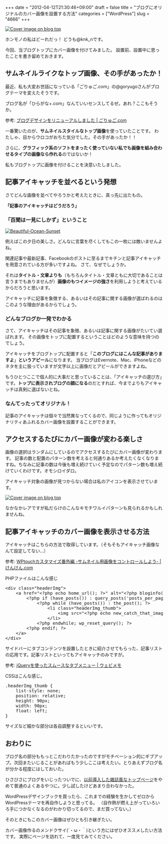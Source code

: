 +++
date = "2012-04-12T21:30:46+09:00"
draft = false
title = "ブログにオリジナルのカバー画像を設置する方法"
categories = ["WordPress"]
slug = "4666"
+++

<div class="center"><a href="https://knk-n.com/images/2012/04/cover_image_on_blog_top.jpg" title="Cover image on blog top" target="_blank"><img src="https://knk-n.com/images/2012/04/cover_image_on_blog_top.jpg" alt="Cover image on blog top" title="cover_image_on_blog_top.jpg" /></a></div>

ホンモノの私はどーれだっ！
どうも@knk_nです。

今回、当ブログトップにカバー画像を付けてみました。
設置前、設置中に思ったことを書き留めておきます。<!--more--><h2>サムネイルライクなトップ画像、その手があったか！</h2>
最近、私も大変お世話になっている「ごりゅご.com」の@goryugoさんがブログテーマを変えたそうです。

ブログ名が「ひらがな+.com」なんていいセンスしてるぜ。あれ？ここもそうか。

<p>参考: <a href="http://goryugo.com/20120409/goryugo_new/" target="_blank">ブログデザインをリニューアルしました | ごりゅご.com</a><script type="text/javascript">var url="http://goryugo.com/20120409/goryugo_new/";</script><script src="http://api.b.st-hatena.com/entry.count?url=http://goryugo.com/20120409/goryugo_new/&callback=hatebTxt"></script></p>

一番驚いたのが、<strong>サムネイルスタイルなトップ画像</strong>を使っていたことです。
わたしゃ、目からウロコがおちた気分でした。その手があったか！！

さらに、<strong>グラフィック系のソフトをまったく使っていない私でも画像を組み合わせるタイプの画像なら作れる</strong>のではないか！

私もブログトップに画像を付けることを決意いたしました。

<h2>記事アイキャッチを並べるという発想</h2>
さてどんな画像を並べてやろうかと考えたときに、真っ先に出たもの。

<strong>「記事のアイキャッチはどうだろう」</strong>

<h3>「百聞は一見にしかず」ということ</h3>
<a href="http://www.flickr.com/photos/37357703@N08/4994104027/" title="Beautiful-Ocean-Sunset by Jeffpro57, on Flickr" target="_blank"><img class="flickr_photo" src="http://farm5.static.flickr.com/4125/4994104027_6893f5867f_z.jpg" alt="Beautiful-Ocean-Sunset" /></a>

例えばこの夕日の美しさ。どんなに言葉を尽くしてもこの一枚には敵いませんよね。

関連記事や最新記事、Facebookのポストに至るまでキチンと記事アイキャッチを用意されている方が多いですよね。
さて、なぜでしょうか。

それは<strong>タイトル・文章よりも</strong>（もちろんタイトル・文章ともに大切であることは言うまでもありませんが）<strong>画像のもつイメージの強さ</strong>を利用しようと考えているからだろうと思います。

アイキャッチに記事を象徴する、あるいはその記事に関する画像が選ばれるのはこのような理由があるからでしょう。

<h3>どんなブログか一発でわかる</h3>
さて、アイキャッチはその記事を象徴、あるいは記事に関する画像がたいてい選ばれます。
その画像をトップに配置するということはどのような意味を持つのでしょう。

アイキャッチをブログトップに配置すると「<strong>このブログにはこんな記事がありますよ</strong>」<strong>というアピール</strong>になります。
当ブログはEvernote、Mac、iPhoneなどのネタを主に扱っていますが文字以上に画像だとアピールができますよね。

もうひとつここで個人的に大事だと思っていることは、「アイキャッチの選び方」です。<strong>トップに表示されブログの顔になる</strong>のだとすれば、今までよりもアイキャッチは真剣に選ばないとね。

<h3>なんてったってオリジナル！</h3>
記事のアイキャッチは個々で当然異なってくるので、同じように作ってもオリジナリティあふれるカバー画像を設置することができます。

<h2>アクセスするたびにカバー画像が変わる楽しさ</h2>
画像の選択はランダムにしているのでアクセスするたびにカバー画像が変わります。
記事の数と配置のパターン数を考えると何通りあるか考えたくなくなりますね。ちなみに記事の数は今後も増え続けていく予定なのでパターン数も増え続けていくわけです。オモシロイダロ。

アイキャッチ対象の画像が見つからない場合は私のアイコンを表示させています。

<div class="center"><a href="https://knk-n.com/images/2012/04/cover_image_on_blog_top.jpg" title="Cover image on blog top" target="_blank"><img src="https://knk-n.com/images/2012/04/cover_image_on_blog_top.jpg" alt="Cover image on blog top" title="cover_image_on_blog_top.jpg" /></a></div>

なかなかレアですが私だらけのこんなキモチワルイパターンも見られるかもしれませんね。

<h2>記事アイキャッチのカバー画像を表示させる方法</h2>
アイキャッチはこちらの方法で取得しています。（そもそもアイキャッチ画像なんて設定してない…）

<p>参考: <a href="https://knk-n.com/2011/06/28/wptouch-thumbnail/" target="_blank">WPtouchカスタマイズ番外編 -サムネイル用画像をコントロールしよう- | けんけん.com</a><script type="text/javascript">var url="https://knk-n.com/2011/06/28/wptouch-thumbnail/";</script><script src="http://api.b.st-hatena.com/entry.count?url=https://knk-n.com/2011/06/28/wptouch-thumbnail/&callback=hatebTxt"></script></p>

PHPファイルはこんな感じ
<pre class="brush: php">
&lt;div class=&quot;headerImg&quot;&gt;
	&lt;a href=&quot;&lt;?php echo home_url(); ?&gt;&quot; alt=&quot;&lt;?php bloginfo(&#039;name&#039;); ?&gt;&quot;&gt;
		&lt;?php if (have_posts()) : query_posts(&#039;posts_per_page=33&amp;orderby=rand&#039;); ?&gt;
			&lt;?php while (have_posts()) : the_post(); ?&gt;
				&lt;li class=&quot;headerImg_thumb&quot;&gt;
					&lt;img src=&quot;&lt;?php echo new_catch_that_image(); ?&gt;&quot; width=&quot;90&quot; height=&quot;90&quot;/&gt;
				&lt;/li&gt;
			&lt;?php endwhile; wp_reset_query(); ?&gt;
		&lt;?php endif; ?&gt;    
	&lt;/a&gt;
&lt;/div&gt;
</pre>

サイドバーにタブコンテンツを設置したときに紹介させてもらった、記事リストの応用です。記事リストといってもアイキャッチのみですが。
<p>参考: <a href="http://webimemo.com/jquery/2783" target="_blank">jQueryを使ったスムースなタブメニュー | ウェビメモ</a><script type="text/javascript">var url="http://webimemo.com/jquery/2783";</script><script src="http://api.b.st-hatena.com/entry.count?url=http://webimemo.com/jquery/2783&callback=hatebTxt"></script></p>

CSSはこんな感じ。
<pre class="brush: css">
.headerImg_thumb {
	list-style: none;
	position: relative;
	height: 90px;
	width: 90px;
	float: left;
}
</pre>

サイズなど細かな部分は各自調整するといいです。

<h2>おわりに</h2>
ブログ名の部分ももっとこだわりたかったのですがモチベーション的にギブアップ。次回またいじることがあればもう少しここは考えたい。とりあえずブログ名が分かる程度にはしておいた。

ひさびさにブログをいじったついでに、<a href="https://knk-n.com/2012/03/07/wordpress_minor_customize_of_top_page/" target="_blank">以前導入した雑誌風なトップページ</a>をやめて普通のよくあるやつに。少し試したけどあまり合わなかった。

WordPressデザインブックを買ったら、これまでの経験を生かしてゼロからWordPressテーマを再自作しようと思ってる。
（自作熱が燃え上がっていろいろ手につかなくなるのがわかり切ってるので、まだ買ってない。）

そのときにもこのカバー画像はぜひとも引き継ぎたい。

カバー画像作るのメンドクサイ(´・ω・｀)という方にはぜひオススメしたい方法です。
実際にページを訪れて、一度見てみてください。
